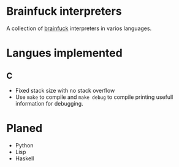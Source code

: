 # Brainfuck interpreters

A collection of [brainfuck](https://en.wikipedia.org/wiki/brainfuck)
interpreters in varios languages.

# Langues implemented

## C

  - Fixed stack size with no stack overflow
  - Use `make` to compile and `make debug` to compile printing usefull
    information for debugging. 

# Planed

  - Python
  - Lisp
  - Haskell